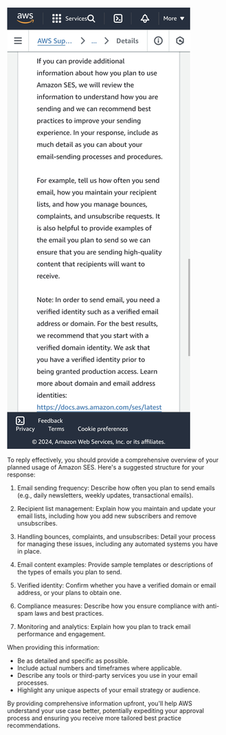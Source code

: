  ![](./Screenshot_20241020_162319_Samsung%20Internet.jpg)
 
 To reply effectively, you should provide a comprehensive overview of your planned usage of Amazon SES. Here's a suggested structure for your response:

1. Email sending frequency: Describe how often you plan to send emails (e.g., daily newsletters, weekly updates, transactional emails).

2. Recipient list management: Explain how you maintain and update your email lists, including how you add new subscribers and remove unsubscribes.

3. Handling bounces, complaints, and unsubscribes: Detail your process for managing these issues, including any automated systems you have in place.

4. Email content examples: Provide sample templates or descriptions of the types of emails you plan to send.

5. Verified identity: Confirm whether you have a verified domain or email address, or your plans to obtain one.

6. Compliance measures: Describe how you ensure compliance with anti-spam laws and best practices.

7. Monitoring and analytics: Explain how you plan to track email performance and engagement.

When providing this information:

- Be as detailed and specific as possible.
- Include actual numbers and timeframes where applicable.
- Describe any tools or third-party services you use in your email processes.
- Highlight any unique aspects of your email strategy or audience.

By providing comprehensive information upfront, you'll help AWS understand your use case better, potentially expediting your approval process and ensuring you receive more tailored best practice recommendations.

